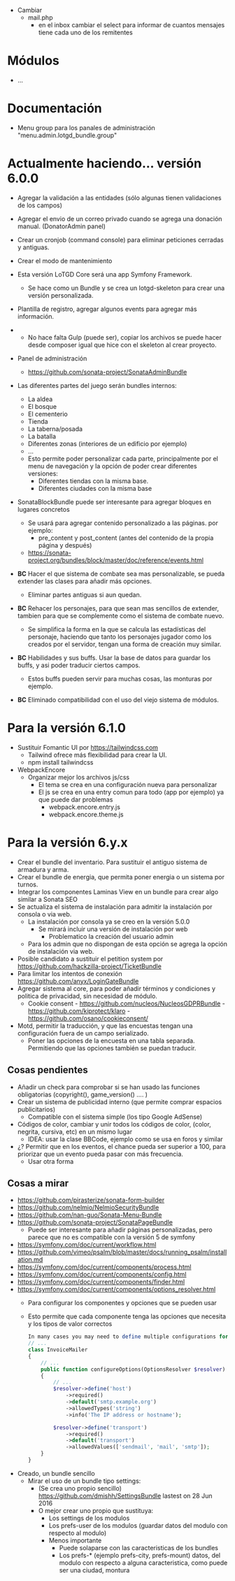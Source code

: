 -   Cambiar
    -   mail.php
        -   en el inbox cambiar el select para informar de cuantos mensajes tiene cada uno de los remitentes

# Módulos

-   ...


# Documentación
-   Menu group para los panales de administración "menu.admin.lotgd_bundle.group"

# Actualmente haciendo... versión 6.0.0

-   Agregar la validación a las entidades (sólo algunas tienen validaciones de los campos)
-   Agregar el envio de un correo privado cuando se agrega una donación manual. (DonatorAdmin panel)
-   Crear un cronjob (command console) para eliminar peticiones cerradas y antiguas.
-   Crear el modo de mantenimiento 

-   Esta versión LoTGD Core será una app Symfony Framework.
    -   Se hace como un Bundle y se crea un lotgd-skeleton para crear una versión personalizada.
-   Plantilla de registro, agregar algunos events para agregar más información.
-   * No hace falta Gulp (puede ser), copiar los archivos se puede hacer desde composer igual que hice con el skeleton al crear proyecto.
-   Panel de administración
    -   https://github.com/sonata-project/SonataAdminBundle 
-   Las diferentes partes del juego serán bundles internos:
    -   La aldea
    -   El bosque
    -   El cementerio
    -   Tienda
    -   La taberna/posada
    -   La batalla
    -   Diferentes zonas (interiores de un edificio por ejemplo)
    -   ...
    -   Esto permite poder personalizar cada parte, principalmente por el menu de navegación y la opción de poder crear diferentes versiones:
        -   Diferentes tiendas con la misma base.
        -   Diferentes ciudades con la misma base
-   SonataBlockBundle puede ser interesante para agregar bloques en lugares concretos
    -   Se usará para agregar contenido personalizado a las páginas. por ejemplo:
        - pre_content y post_content (antes del contenido de la propia página y después)
    -   https://sonata-project.org/bundles/block/master/doc/reference/events.html
-   **BC** Hacer el que sistema de combate sea mas personalizable, se pueda extender las clases para añadir más opciones.
    -   Eliminar partes antiguas si aun quedan.
-   **BC** Rehacer los personajes, para que sean mas sencillos de extender, tambien para que se complemente como el sistema de combate nuevo.
    -   Se simplifica la forma en la que se calcula las estadísticas del personaje, haciendo que tanto los personajes jugador como los creados por el servidor, tengan una forma de creación muy similar.
-   **BC** Habilidades y sus buffs. Usar la base de datos para guardar los buffs, y asi poder traducir ciertos campos.
    -   Estos buffs pueden servir para muchas cosas, las monturas por ejemplo.
-   **BC** Eliminado compatibilidad con el uso del viejo sistema de módulos.

# Para la versión 6.1.0

-   Sustituir Fomantic UI por https://tailwindcss.com 
    -   Tailwind ofrece más flexibilidad para crear la UI.
    -   npm install tailwindcss
-   WebpackEncore
    -   Organizar mejor los archivos js/css
        -   El tema se crea en una configuración nueva para personalizar
        -   El js se crea en una entry comun para todo (app por ejemplo) ya que puede dar problemas
            -   webpack.encore.entry.js
            -   webpack.encore.theme.js

# Para la versión 6.y.x

-   Crear el bundle del inventario. Para sustituir el antiguo sistema de armadura y arma.
-   Crear el bundle de energia, que permita poner energia o un sistema por turnos.
-   Integrar los componentes Laminas View en un bundle para crear algo similar a Sonata SEO
-   Se actualiza el sistema de instalación para admitir la instalación por consola o via web.
    -   La instalación por consola ya se creo en la versión 5.0.0
        -   Se mirará incluir una versión de instalación por web
            -   Problematico la creación del usuario admin
    -   Para los admin que no dispongan de esta opción se agrega la opción de instalación via web.
-   Posible candidato a sustituir el petition system por https://github.com/hackzilla-project/TicketBundle
-   Para limitar los intentos de conexión https://github.com/anyx/LoginGateBundle
-   Agregar sistema al core, para poder añadir términos y condiciones y politica de privacidad, sin necesidad de módulo.
    -    Cookie consent
        -   https://github.com/nucleos/NucleosGDPRBundle
        -   https://github.com/kiprotect/klaro
        -   https://github.com/osano/cookieconsent/
-   Motd, permitir la traducción, y que las encuestas tengan una configuración fuera de un campo serializado.
    -   Poner las opciones de la encuesta en una tabla separada. Permitiendo que las opciones también se puedan traducir.

## Cosas pendientes

-   Añadir un check para comprobar si se han usado las funciones obligatorias (copyright(), game_version() .... )
-   Crear un sistema de publicidad interno (que permite comprar espacios publicitarios)
    -   Compatible con el sistema simple (los tipo Google AdSense)
-   Códigos de color, cambiar y unir todos los códigos de color, (color, negrita, cursiva, etc) en un mismo lugar
    -   IDEA: usar la clase BBCode, ejemplo como se usa en foros y similar
-   ¿? Permitir que en los eventos, el chance pueda ser superior a 100, para priorizar que un evento pueda pasar con más frecuencia.
    -   Usar otra forma

## Cosas a mirar
-   https://github.com/pirasterize/sonata-form-builder
-   https://github.com/nelmio/NelmioSecurityBundle
-   https://github.com/nan-guo/Sonata-Menu-Bundle
-   https://github.com/sonata-project/SonataPageBundle 
    -   Puede ser interesante para añadir páginas personalizadas, pero parece que no es compatible con la versión 5 de symfony
-   https://symfony.com/doc/current/workflow.html
-   https://github.com/vimeo/psalm/blob/master/docs/running_psalm/installation.md
-   https://symfony.com/doc/current/components/process.html
-   https://symfony.com/doc/current/components/config.html
-   https://symfony.com/doc/current/components/finder.html
-   https://symfony.com/doc/current/components/options_resolver.html
    -   Para configurar los componentes y opciones que se pueden usar 
    -   Esto permite que cada componente tenga las opciones que necesita y los tipos de valor correctos
        
        ```php
        In many cases you may need to define multiple configurations for each option. For example, suppose the InvoiceMailer class has an host option that isrequired and a transport option which can be one of sendmail, mail and smtp. You can improve the readability of the code avoiding to duplicate option namefor each configuration using the define() method:
        // ...
        class InvoiceMailer
        {
            // ...
            public function configureOptions(OptionsResolver $resolver)
            {
                // ...
                $resolver->define('host')
                    ->required()
                    ->default('smtp.example.org')
                    ->allowedTypes('string')
                    ->info('The IP address or hostname');

                $resolver->define('transport')
                    ->required()
                    ->default('transport')
                    ->allowedValues(['sendmail', 'mail', 'smtp']);
            }
        }
        ```
-   Creado, un bundle sencillo
    -   Mirar el uso de un bundle tipo settings:
        -   (Se crea uno propio sencillo) https://github.com/dmishh/SettingsBundle lastest on 28 Jun 2016
        -   O mejor crear uno propio que sustituya:
            -   Los settings de los modulos
            -   Los prefs-user de los modulos (guardar datos del modulo con respecto al modulo)
            -   Menos importante
                -   Puede solaparse con las caracteristicas de los bundles
                -   Los prefs-* (ejemplo prefs-city, prefs-mount) datos, del modulo con respecto a alguna caracteristica, como puede ser una ciudad, montura
